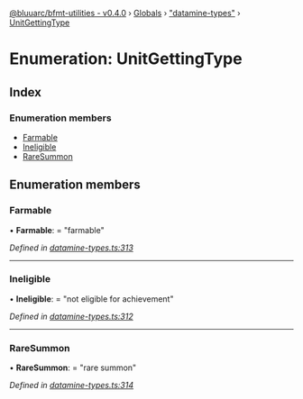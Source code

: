 [@bluuarc/bfmt-utilities - v0.4.0](../README.md) › [Globals](../globals.md) › ["datamine-types"](../modules/_datamine_types_.md) › [UnitGettingType](_datamine_types_.unitgettingtype.md)

# Enumeration: UnitGettingType

## Index

### Enumeration members

* [Farmable](_datamine_types_.unitgettingtype.md#farmable)
* [Ineligible](_datamine_types_.unitgettingtype.md#ineligible)
* [RareSummon](_datamine_types_.unitgettingtype.md#raresummon)

## Enumeration members

###  Farmable

• **Farmable**: = "farmable"

*Defined in [datamine-types.ts:313](https://github.com/BluuArc/bfmt-utilities/blob/master/src/datamine-types.ts#L313)*

___

###  Ineligible

• **Ineligible**: = "not eligible for achievement"

*Defined in [datamine-types.ts:312](https://github.com/BluuArc/bfmt-utilities/blob/master/src/datamine-types.ts#L312)*

___

###  RareSummon

• **RareSummon**: = "rare summon"

*Defined in [datamine-types.ts:314](https://github.com/BluuArc/bfmt-utilities/blob/master/src/datamine-types.ts#L314)*
